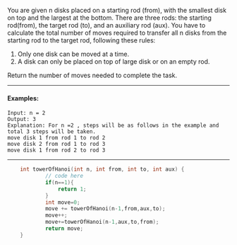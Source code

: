 You are given n disks placed on a starting rod (from), with the smallest disk on top and the largest at the bottom. There are three rods: the starting rod(from), the target rod (to), and an auxiliary rod (aux).
You have to calculate the total number of moves required to transfer all n disks from the starting rod to the target rod, following these rules:

 1. Only one disk can be moved at a time.
 2. A disk can only be placed on top of large disk or on an empty rod.

Return the number of moves needed to complete the task.

---

#### Examples:
    Input: n = 2
    Output: 3
    Explanation: For n =2 , steps will be as follows in the example and total 3 steps will be taken.
    move disk 1 from rod 1 to rod 2
    move disk 2 from rod 1 to rod 3
    move disk 1 from rod 2 to rod 3

---
```cpp
    int towerOfHanoi(int n, int from, int to, int aux) {
            // code here
            if(n==1){
                return 1;
            }
            int move=0;
            move += towerOfHanoi(n-1,from,aux,to);
            move++;
            move+=towerOfHanoi(n-1,aux,to,from);
            return move;     
    }
